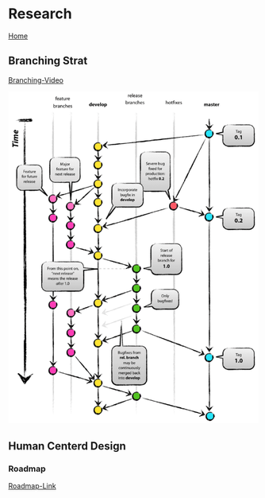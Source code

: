 # Research

[Home](index.md)

## Branching Strat

[Branching-Video](https://www.youtube.com/watch?v=Lj_jAFwofLs)

![Branch-Model](./misc/branching-model.PNG)

## Human Centerd Design

### Roadmap

[Roadmap-Link](https://www.designkit.org/methods/roadmap-for-success)
